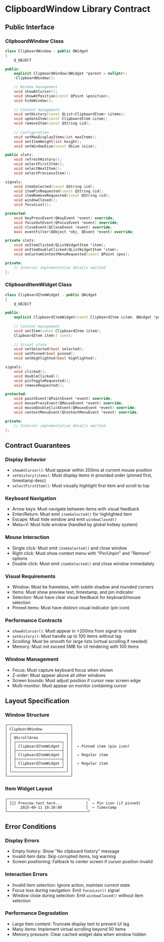 # ClipboardWindow Library Contract

## Public Interface

### ClipboardWindow Class

```cpp
class ClipboardWindow : public QWidget
{
    Q_OBJECT

public:
    explicit ClipboardWindow(QWidget *parent = nullptr);
    ~ClipboardWindow();

    // Window management
    void showAtCursor();
    void showAtPosition(const QPoint &position);
    void hideWindow();
    
    // Content management
    void setHistory(const QList<ClipboardItem> &items);
    void updateItem(const ClipboardItem &item);
    void removeItem(const QString &id);
    
    // Configuration
    void setMaxDisplayItems(int maxItems);
    void setItemHeight(int height);
    void setWindowSize(const QSize &size);

public slots:
    void refreshHistory();
    void selectFirstItem();
    void selectNextItem();
    void selectPreviousItem();

signals:
    void itemSelected(const QString &id);
    void itemPinRequested(const QString &id);
    void itemRemoveRequested(const QString &id);
    void windowClosed();
    void focusLost();

protected:
    void keyPressEvent(QKeyEvent *event) override;
    void focusOutEvent(QFocusEvent *event) override;
    void closeEvent(QCloseEvent *event) override;
    bool eventFilter(QObject *obj, QEvent *event) override;

private slots:
    void onItemClicked(QListWidgetItem *item);
    void onItemDoubleClicked(QListWidgetItem *item);
    void onCustomContextMenuRequested(const QPoint &pos);

private:
    // Internal implementation details omitted
};
```

### ClipboardItemWidget Class

```cpp
class ClipboardItemWidget : public QWidget
{
    Q_OBJECT

public:
    explicit ClipboardItemWidget(const ClipboardItem &item, QWidget *parent = nullptr);
    
    // Content management
    void setItem(const ClipboardItem &item);
    ClipboardItem item() const;
    
    // Visual state
    void setSelected(bool selected);
    void setPinned(bool pinned);
    void setHighlighted(bool highlighted);

signals:
    void clicked();
    void doubleClicked();
    void pinToggleRequested();
    void removeRequested();

protected:
    void paintEvent(QPaintEvent *event) override;
    void mousePressEvent(QMouseEvent *event) override;
    void mouseDoubleClickEvent(QMouseEvent *event) override;
    void contextMenuEvent(QContextMenuEvent *event) override;

private:
    // Internal implementation details omitted
};
```

## Contract Guarantees

### Display Behavior
- `showAtCursor()`: Must appear within 200ms at current mouse position
- `setHistory(items)`: Must display items in provided order (pinned first, timestamp desc)
- `selectFirstItem()`: Must visually highlight first item and scroll to top

### Keyboard Navigation
- Arrow keys: Must navigate between items with visual feedback
- Enter/Return: Must emit `itemSelected()` for highlighted item
- Escape: Must hide window and emit `windowClosed()`
- Meta+V: Must hide window (handled by global hotkey system)

### Mouse Interaction
- Single click: Must emit `itemSelected()` and close window
- Right click: Must show context menu with "Pin/Unpin" and "Remove" options
- Double click: Must emit `itemSelected()` and close window immediately

### Visual Requirements
- Window: Must be frameless, with subtle shadow and rounded corners
- Items: Must show preview text, timestamp, and pin indicator
- Selection: Must have clear visual feedback for keyboard/mouse selection
- Pinned items: Must have distinct visual indicator (pin icon)

### Performance Contracts
- `showAtCursor()`: Must appear in <200ms from signal to visible
- `setHistory()`: Must handle up to 100 items without lag
- Scrolling: Must be smooth for large lists (virtual scrolling if needed)
- Memory: Must not exceed 5MB for UI rendering with 100 items

### Window Management
- Focus: Must capture keyboard focus when shown
- Z-order: Must appear above all other windows
- Screen bounds: Must adjust position if cursor near screen edge
- Multi-monitor: Must appear on monitor containing cursor

## Layout Specification

### Window Structure
```
┌─────────────────────────────┐
│ ClipboardWindow             │
│ ┌─────────────────────────┐ │
│ │ QScrollArea             │ │
│ │ ┌─────────────────────┐ │ │
│ │ │ ClipboardItemWidget │ │ │  ← Pinned item (pin icon)
│ │ ├─────────────────────┤ │ │
│ │ │ ClipboardItemWidget │ │ │  ← Regular item
│ │ ├─────────────────────┤ │ │
│ │ │ ClipboardItemWidget │ │ │  ← Regular item
│ │ └─────────────────────┘ │ │
│ └─────────────────────────┘ │
└─────────────────────────────┘
```

### Item Widget Layout
```
┌─────────────────────────────────────┐
│ [📌] Preview text here...           │  ← Pin icon (if pinned)
│      2025-09-11 10:30:00           │  ← Timestamp
└─────────────────────────────────────┘
```

## Error Conditions

### Display Errors
- Empty history: Show "No clipboard history" message
- Invalid item data: Skip corrupted items, log warning
- Screen positioning: Fallback to center screen if cursor position invalid

### Interaction Errors
- Invalid item selection: Ignore action, maintain current state
- Focus loss during navigation: Emit `focusLost()` signal
- Window close during selection: Emit `windowClosed()` without item selection

### Performance Degradation
- Large item content: Truncate display text to prevent UI lag
- Many items: Implement virtual scrolling beyond 50 items
- Memory pressure: Clear cached widget data when window hidden
